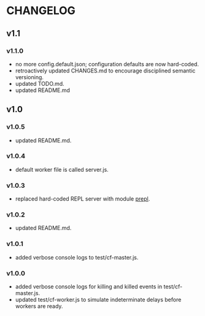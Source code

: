 CHANGELOG
=========

## v1.1
### v1.1.0
* no more config.default.json; configuration defaults are now hard-coded.
* retroactively updated CHANGES.md to encourage disciplined semantic versioning.
* updated TODO.md.
* updated README.md

## v1.0
### v1.0.5
* updated README.md.

### v1.0.4
* default worker file is called server.js.

### v1.0.3
* replaced hard-coded REPL server with module [prepl](https://github.com/techjeffharris/prepl.git).

### v1.0.2
* updated README.md.

### v1.0.1
* added verbose console logs to test/cf-master.js.

### v1.0.0
* added verbose console logs for killing and killed events in test/cf-master.js.
* updated test/cf-worker.js to simulate indeterminate delays before workers are ready.
